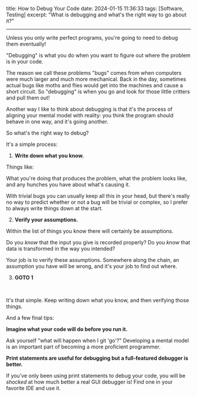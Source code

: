 title: How to Debug Your Code
date: 2024-01-15 11:36:33
tags: [Software, Testing]
excerpt: "What is debugging and what's the right way to go about it?"

---

Unless you only write perfect programs, you're going to need to debug them eventually!

"Debugging" is what you do when you want to figure out where the problem is in your code.

The reason we call these problems "bugs" comes from when computers were much larger and much more mechanical. Back in the day, sometimes actual bugs like moths and flies would get into the machines and cause a short circuit. So "debugging" is when you go and look for those little critters and pull them out!

Another way I like to think about debugging is that it's the process of aligning your mental model with reality: you think the program should behave in one way, and it's going another.

So what's the right way to debug?

It's a simple process:

1. **Write down what you know.**

Things like:

What you're doing that produces the problem, what the problem looks like, and any hunches you have about what's causing it.

With trivial bugs you can usually keep all this in your head, but there's really no way to predict whether or not a bug will be trivial or complex, so I prefer to always write things down at the start.

2. **Verify your assumptions.**

Within the list of things you know there will certainly be assumptions.

Do you _know_ that the input you give is recorded properly? Do you _know_ that data is transformed in the way you intended?

Your job is to verify these assumptions. Somewhere along the chain, an assumption you have will be wrong, and it's your job to find out where.

3. **GOTO 1**

</br>

It's that simple. Keep writing down what you know, and then verifying those things.

And a few final tips:

**Imagine what your code will do before you run it.**

Ask yourself "what will happen when I git 'go'?" Developing a mental model is an important part of becoming a more proficient programmer.

**Print statements are useful for debugging but a full-featured debugger is better.**

If you've only been using print statements to debug your code, you will be _shocked_ at how much better a real GUI debugger is! Find one in your favorite IDE and use it.
